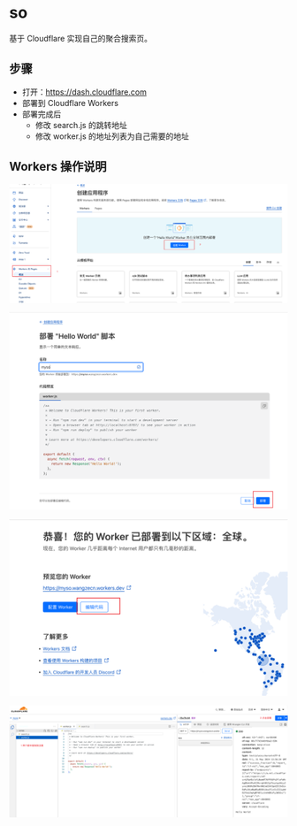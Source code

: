 # so

基于 Cloudflare 实现自己的聚合搜索页。

## 步骤

- 打开：<https://dash.cloudflare.com>
- 部署到 Cloudflare Workers
- 部署完成后
  - 修改 search.js 的跳转地址
  - 修改 worker.js 的地址列表为自己需要的地址

## Workers 操作说明

![image.png](./images/1.png)

![image.png](./images/2.png)

![image.png](./images/3.png)

![image.png](./images/4.png)
